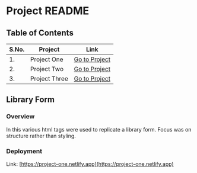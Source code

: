 # Project README

## Table of Contents

| S.No. | Project       | Link              |
|-------|---------------|-------------------|
| 1.    | Project One   | [Go to Project](#Library-Form)   |
| 2.    | Project Two   | [Go to Project](#project-two)   |
| 3.    | Project Three | [Go to Project](#project-three) |

## Library Form

### Overview
In this various html tags were used to replicate a library form. Focus was on structure rather than styling.

### Deployment
Link: [https://project-one.netlify.app](https://project-one.netlify.app)



